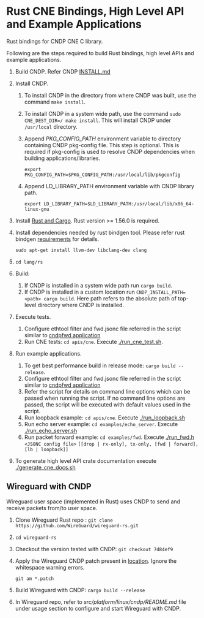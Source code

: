 # Rust CNE Bindings, High Level API and Example Applications

Rust bindings for CNDP CNE C library.

Following are the steps required to build Rust bindings, high level APIs and example applications.

1. Build CNDP. Refer CNDP [INSTALL.md](https://github.com/CloudNativeDataPlane/cndp/blob/main/INSTALL.md)

2. Install CNDP.

    1. To install CNDP in the directory from where CNDP was built, use the command `make install`.

    2. To install CNDP in a system wide path, use the command `sudo CNE_DEST_DIR=/ make install`.
       This will install CNDP under `/usr/local` directory.

    3. Append *PKG_CONFIG_PATH* environment variable to directory containing CNDP pkg-config file.
       This step is optional. This is required if pkg-config is used to resolve CNDP dependencies
       when building applications/libraries.

        `export PKG_CONFIG_PATH=$PKG_CONFIG_PATH:/usr/local/lib/pkgconfig`

    4. Append LD_LIBRARY_PATH environment variable with CNDP library path.

        `export LD_LIBRARY_PATH=$LD_LIBRARY_PATH:/usr/local/lib/x86_64-linux-gnu`

3. Install [Rust and Cargo](https://doc.rust-lang.org/cargo/getting-started/installation.html). Rust version >= 1.56.0 is required.

4. Install dependencies needed by rust bindgen tool. Please refer rust bindgen [requirements](https://rust-lang.github.io/rust-bindgen/requirements.html) for details.

   `sudo apt-get install llvm-dev libclang-dev clang`

5. `cd lang/rs`

6. Build:
   1. If CNDP is installed in a system wide path run `cargo build`.
   2. If CNDP is installed in a custom location run `CNDP_INSTALL_PATH=<path> cargo build`.
      Here path refers to the absolute path of top-level directory where CNDP is installed.

7. Execute tests.
    1. Configure ethtool filter and fwd.jsonc file referred in the script similar to [cndpfwd application](https://github.com/CloudNativeDataPlane/cndp/blob/main/INSTALL.md#cndpfwd)
    2. Run CNE tests:  `cd apis/cne`. Execute [./run_cne_test.sh](./run_cne_test.sh).

8. Run example applications.
   1. To get best performance build in release mode: `cargo build --release`.
   2. Configure ethtool filter and fwd.jsonc file referred in the script similar to [cndpfwd application](https://github.com/CloudNativeDataPlane/cndp/blob/main/INSTALL.md#cndpfwd)
   3. Refer the script for details on command line options which can be passed when running the script.
      If no command line options are passed, the script will be executed with default values used in the script.
   4. Run loopback example:  `cd apis/cne`. Execute [./run_loopback.sh](./run_loopback.sh)
   5. Run echo server example: `cd examples/echo_server`. Execute [./run_echo_server.sh](./run_echo_server.sh)
   6. Run packet forward example: `cd examples/fwd`. Execute [./run_fwd.h](./run_fwd.h) `<JSONC config file>` `[[drop | rx-only], tx-only, [fwd | forward], [lb | loopback]]`

9. To generate high level API crate documentation execute [./generate_cne_docs.sh](./generate_cne_docs.sh)

## Wireguard with CNDP

Wireguard user space (implemented in Rust) uses CNDP to send and receive packets from/to user space.

1. Clone Wireguard Rust repo : `git clone https://github.com/WireGuard/wireguard-rs.git`

2. `cd wireguard-rs`

3. Checkout the version tested with CNDP: `git checkout 7d84ef9`

4. Apply the Wireguard CNDP patch present in [location](./wireguard/patch). Ignore the whitespace warning errors.

   `git am *.patch`

5. Build Wireguard with CNDP: `cargo build --release`
6. In Wireguard repo, refer to *src/platform/linux/cndp/README.md* file under usage section to configure and start Wireguard with CNDP.
